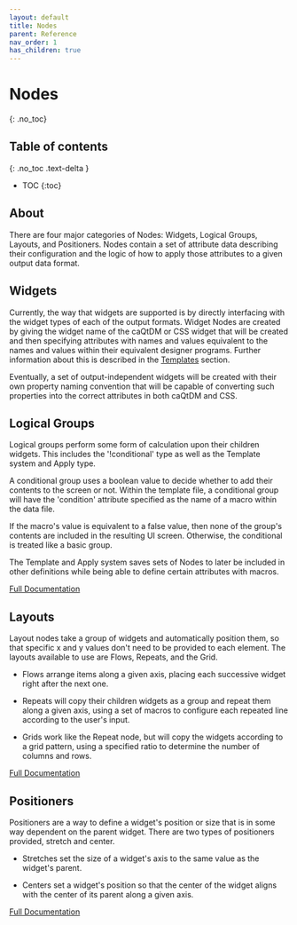 ```yaml
---
layout: default
title: Nodes
parent: Reference
nav_order: 1
has_children: true
---
```


# Nodes
{: .no_toc}


## Table of contents
{: .no_toc .text-delta }

- TOC
{:toc}



## About

There are four major categories of Nodes: Widgets, Logical Groups, Layouts, and 
Positioners. Nodes contain a set of attribute data describing their configuration and 
the logic of how to apply those attributes to a given output data format.


## Widgets

Currently, the way that widgets are supported is by directly interfacing with the
widget types of each of the output formats. Widget Nodes are created by giving the
widget name of the caQtDM or CSS widget that will be created and then specifying
attributes with names and values equivalent to the names and values within their
equivalent designer programs. Further information about this is described in the 
[Templates](../../templates.md) section.

Eventually, a set of output-independent widgets will be created with their own 
property naming convention that will be capable of converting such properties into
the correct attributes in both caQtDM and CSS.


## Logical Groups

Logical groups perform some form of calculation upon their children widgets. This includes
the '!conditional' type as well as the Template system and Apply type. 

A conditional group uses a boolean value to decide whether to add their contents to the screen 
or not. Within the template file, a conditional group will have the 'condition' attribute 
specified as the name of a macro within the data file.

If the macro's value is equivalent to a false value, then none of the group's contents
are included in the resulting UI screen. Otherwise, the conditional is treated like a
basic group.

The Template and Apply system saves sets of Nodes to later be included in other definitions
while being able to define certain attributes with macros.

[Full Documentation](logic.md)


## Layouts

Layout nodes take a group of widgets and automatically position them, so that specific
x and y values don't need to be provided to each element. The layouts available to use
are Flows, Repeats, and the Grid.

* Flows arrange items along a given axis, placing each successive widget right after the
next one.

* Repeats will copy their children widgets as a group and repeat them along a given axis,
using a set of macros to configure each repeated line according to the user's input.

* Grids work like the Repeat node, but will copy the widgets according to
a grid pattern, using a specified ratio to determine the number of columns and rows.

[Full Documentation](layouts.md)


## Positioners

Positioners are a way to define a widget's position or size that is in some way dependent 
on the parent widget. There are two types of positioners provided, stretch and center.

* Stretches set the size of a widget's axis to the same value as the widget's parent.

* Centers set a widget's position so that the center of the widget aligns with the center
of its parent along a given axis.

[Full Documentation](positioners.md)

